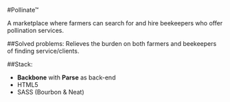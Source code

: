 #Pollinate™

A marketplace where farmers can search for and hire beekeepers who offer pollination services.

##Solved problems:
Relieves the burden on both farmers and beekeepers of finding service/clients.

##Stack:
- **Backbone** with **Parse** as back-end
- HTML5
- SASS (Bourbon & Neat)